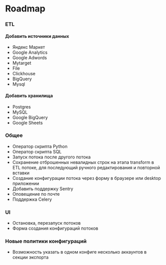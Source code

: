 # Roadmap

### ETL
#### Добавить источники данных

- Яндекс Маркет
- Google Analytics
- Google Adwords
- Mytarget
- File
- Clickhouse
- BigQuery
- Mysql

#### Добавить хранилища

- Postgres
- MySQL
- Google BigQuery
- Google Sheets

### Общее
- Оператор скрипта Python
- Оператор скрипта SQL
- Запуск потока после другого потока
- Сохранение отброшенных невалидных строк на этапа transform в ETL потоке, 
  для последующий ручного редактирования и повторной вставки
- Создание конфигурации потока через форму в браузере или desktop приложении
- Добавить поддержку Sentry
- Оповещение по почте
- Поддержка Celery
  
### UI
- Остановка, перезапуск потоков
- Форма создания конфигураций потоков

### Новые политики конфигураций

- Возможность указать в одном конфиге несколько аккаунтов в секции экспорта
